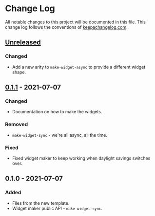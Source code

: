 # Change Log
All notable changes to this project will be documented in this file. This change log follows the conventions of [keepachangelog.com](http://keepachangelog.com/).

## [Unreleased]
### Changed
- Add a new arity to `make-widget-async` to provide a different widget shape.

## [0.1.1] - 2021-07-07
### Changed
- Documentation on how to make the widgets.

### Removed
- `make-widget-sync` - we're all async, all the time.

### Fixed
- Fixed widget maker to keep working when daylight savings switches over.

## 0.1.0 - 2021-07-07
### Added
- Files from the new template.
- Widget maker public API - `make-widget-sync`.

[Unreleased]: https://github.com/your-name/task7/compare/0.1.1...HEAD
[0.1.1]: https://github.com/your-name/task7/compare/0.1.0...0.1.1
